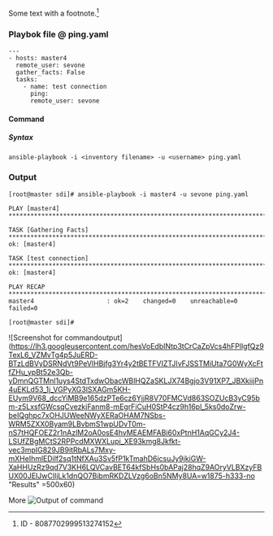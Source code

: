 Some text with a footnote.[^1]
[^1]: ID - 8087702999513274152
[^2]: [Blog URL](http://amitkarpe1.blogspot.com/2018/08/ansible-ping-example_21.html)

### Playbok file @ ping.yaml


    ---
    - hosts: master4
      remote_user: sevone
      gather_facts: False
      tasks:
        - name: test connection
          ping:
          remote_user: sevone


#### Command 
##### Syntax

    ansible-playbook -i <inventory filename> -u <username> ping.yaml

### Output

    [root@master sdi]# ansible-playbook -i master4 -u sevone ping.yaml
    
    PLAY [master4] ***************************************************************************************************************************************************************************************************************************
    
    TASK [Gathering Facts] *******************************************************************************************************************************************************************************************************************
    ok: [master4]
    
    TASK [test connection] *******************************************************************************************************************************************************************************************************************
    ok: [master4]
    
    PLAY RECAP *******************************************************************************************************************************************************************************************************************************
    master4                    : ok=2    changed=0    unreachable=0    failed=0
    
    [root@master sdi]#

![Screenshot for commandoutput](https://lh3.googleusercontent.com/hesVoEdbINtp3tCrCaZpVcs4hFPllgfQz9TexL6_VZMvTg4p5JuERD-BTzLdBVyDSRNdVt9PeVlHBjfg3Yr4y2tBETFVIZTJIvFJSSTMiUta7G0WyXcFtfZHu_ypBt52e3Qb-yDmnQGTMnl1uys4StdTxdwObacWBlHQZaSKLJX74Bgjo3V91XP7_JBXkiijPn4uEKLd53_1j_VGPyXG3lSXAGm5KH-EUym9V68_dccYiMB9e165dzPTe6cz6YjjR8V70FMCVd863SOZUcB3yC95bm-z5LxsfGWcsqCvezkjFanm8-mEgrFiCuH0StP4cz9h16pl_5ks0doZrw-beIQghpc7xOHJUWeeNWyXERaOHAM7NSbs-WRM5ZXX0Byam9LBvbmS1wpUDvT0m-nS7tHQFOEZ2r1nAzlM2oA0osE4hvMEAEMFABi60xPtnH1AqGCy2J4-LSUfZBgMCtS2RPPcdMXWXLupi_XE93kmg8Jkfkt-vec3mpIG829JB9itRbALs7Mxy-mXHeIhmlEDilf2sq1tNfXAu3Sv5fP1kTmahD6jcsuJy9jkiGW-XaHHUzRz9qd7V3KH6LQVCavBET64kfSbHs0bAPaj28hqZ9AOryVLBXzyFBUX00JEIJwCIljLk1dnQO7BibmRKDZLVzg6oBn5NMy8UA=w1875-h333-no "Results" =500x60)


More
![Output of command](https://lh3.googleusercontent.com/1WuYhO1XcQAcBkIV2qd3OfQ7qb7-besV8j6olACAMVcgtnSCanfFw-9nfFjZ8AdiyoMWp1wXDG8Z5g "output")

<!--stackedit_data:
eyJoaXN0b3J5IjpbMTE2OTQzMzMyNiwyNjk2NjA3NjAsLTI1NT
A1MDcyNiwtMTk3NzI4Mzg5NiwtMTUxNTM3NDE2NywtNzc2ODc2
NDg1XX0=
-->